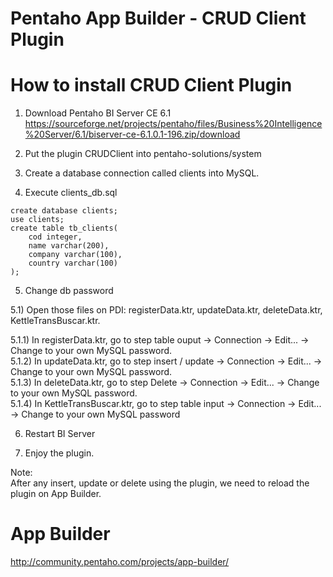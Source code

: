 Pentaho App Builder - CRUD Client Plugin
===

# How to install CRUD Client Plugin

1) Download Pentaho BI Server CE 6.1
https://sourceforge.net/projects/pentaho/files/Business%20Intelligence%20Server/6.1/biserver-ce-6.1.0.1-196.zip/download

2) Put the plugin CRUDClient into pentaho-solutions/system

3) Create a database connection called clients into MySQL.

4) Execute clients_db.sql

```
create database clients;
use clients;
create table tb_clients(
    cod integer,
    name varchar(200),
    company varchar(100),
    country varchar(100)
);
```

5) Change db password

5.1) Open those files on PDI: registerData.ktr, updateData.ktr, deleteData.ktr, KettleTransBuscar.ktr.<BR>

5.1.1) In registerData.ktr, go to step table ouput -> Connection -> Edit... -> Change to your own MySQL password.<BR>
5.1.2) In updateData.ktr, go to step insert / update -> Connection -> Edit... -> Change to your own MySQL password.<BR>
5.1.3) In deleteData.ktr, go to step Delete -> Connection -> Edit... -> Change to your own MySQL password.<BR>
5.1.4) In KettleTransBuscar.ktr, go to step table input -> Connection -> Edit... -> Change to your own MySQL password<BR>

6) Restart BI Server

7) Enjoy the plugin.<BR>

Note:<BR>
After any insert, update or delete using the plugin, we need to reload the plugin on App Builder.<BR>

# App Builder
http://community.pentaho.com/projects/app-builder/
